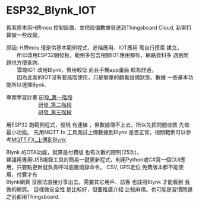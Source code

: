 # ESP32_Blynk_IOT
舊案原本用H牌mcu 控制設備，並把設備數據發送到Thingsboard Cloud, 新案打算做一些改變。  

原因:  H牌mcu 僅是供基本範例程式，進階應用、IOT應用 需自行摸索 建立。  
`    `所以改用ESP32開發板，範例多包含相關IOT應用都有，網路資料多 遇到問題也方便查詢，  
`    `雲端IOT 改用Blynk，費用較低 而且手機app畫面 較為舒適，  
`    `因為此案的IOT沒有要高階使用，只是簡單的觀看設備狀態、數據 一些基本功能所以選擇Bynk.   

專案學習計畫 [研發_第一階段](Files/研發_第一階段.png)  
`            `[研發_第二階段](Files/研發_第二階段.png)  
`            `[研發_第三階段](Files/研發_第三階段.png)  

用ESP32 跑範例程式，發現 有連線 ，但數據傳不上去，所以先把問題收斂 先做最小功能。
先用MQTT.fx 工具測試上傳數據到Blynk 是否正常，相關範例可以參考[MQTT.FX_上傳到Blynk](MQTT.FX_上傳到Blynk.md)

Blynk 的OTA功能，就算是付費版 也有次數的限制(25次)，  
建議用專用USB燒錄工具的簡易一鍵更新程式，利用Python或C#寫一個GUI應用，只要點更新就負責呼叫底層燒錄命令。
CSV, GPS定位 免費版本都不能使用，付費才有  
Blynk網頁 沒辦法直接分享出去。需要其它用戶、訪客 也註冊Blynk  才能看到 我做的網頁。
這樣做安全性 是比較好，但要推廣介紹 比較麻煩。也可能是習慣問題 之前都用Thingsboard.
